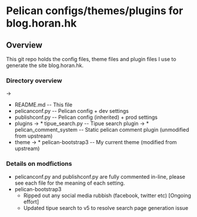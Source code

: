 # Pelican configs/themes/plugins for blog.horan.hk

## Overview

This git repo holds the config files, theme files and plugin files I use to generate the site blog.horan.hk.

### Directory overview

->
* README.md -- This file
* pelicanconf.py -- Pelican config + dev settings
* publishconf.py -- Pelican config (inherited) + prod settings
* plugins
  -> * tipue_search.py -- Tipue search plugin
  -> * pelican_comment_system -- Static pelican comment plugin (unmodified from upstream)
* theme
  -> * pelican-bootstrap3 -- My current theme (modified from upstream)

### Details on modfictions

* pelicanconf.py and publishconf.py are fully commented in-line, please see each file for the meaning of each setting.
* pelican-bootstrap3
  * Ripped out any social media rubbish (facebook, twitter etc) [Ongoing effort]
  * Updated tipue search to v5 to resolve search page generation issue
